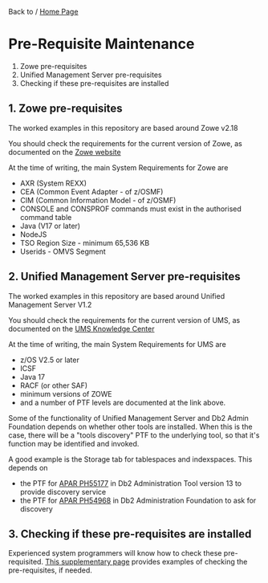 Back to / [Home Page](https://github.com/zeditor01/zowe_db2_tools/tree/main)

# Pre-Requisite Maintenance

1. Zowe pre-requisites
2. Unified Management Server pre-requisites
3. Checking if these pre-requisites are installed

## 1. Zowe pre-requisites
The worked examples in this repository are based around Zowe v2.18

You should check the requirements for the current version of Zowe, as documented on the [Zowe website](https://docs.zowe.org/stable/user-guide/zos-components-installation-checklist)
 
At the time of writing, the main System Requirements for Zowe are
* AXR (System REXX)
* CEA (Common Event Adapter - of z/OSMF)
* CIM (Common Information Model - of z/OSMF)
* CONSOLE and CONSPROF commands must exist in the authorised command table
* Java (V17 or later)
* NodeJS
* TSO Region Size - minimum 65,536 KB
* Userids - OMVS Segment


## 2. Unified Management Server pre-requisites
The worked examples in this repository are based around Unified Management Server V1.2

You should check the requirements for the current version of UMS, as documented on the [UMS Knowledge Center](https://www.ibm.com/docs/en/umsfz/1.2.0?topic=installation-prerequisite-hardware-software)


At the time of writing, the main System Requirements for UMS are
* z/OS V2.5 or later
* ICSF
* Java 17 
* RACF (or other SAF)
* minimum versions of ZOWE
* and a number of PTF levels are documented at the link above.

Some of the functionality of Unified Management Server and Db2 Admin Foundation depends on whether other tools are installed.
When this is the case, there will be a "tools discovery" PTF to the underlying tool, so that it's function may be identified and invoked.

A good example is the Storage tab for tablespaces and indexspaces. This depends on 
* the PTF for [APAR PH55177](https://www.ibm.com/support/pages/apar/PH55177) in Db2 Administration Tool version 13 to provide discovery service
* the PTF for [APAR PH54968](https://www.ibm.com/support/pages/apar/PH54968) in Db2 Administration Foundation to ask for discovery


## 3. Checking if these pre-requisites are installed

Experienced system programmers will know how to check these pre-requisited. 
[This supplementary page](https://github.com/zeditor01/zowe_db2_tools/blob/main/docs/x101_pre-requisites_tasks.md) provides examples of checking the pre-requisites, if needed.
